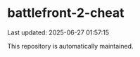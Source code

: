 # battlefront-2-cheat

Last updated: 2025-06-27 01:57:15

This repository is automatically maintained.

